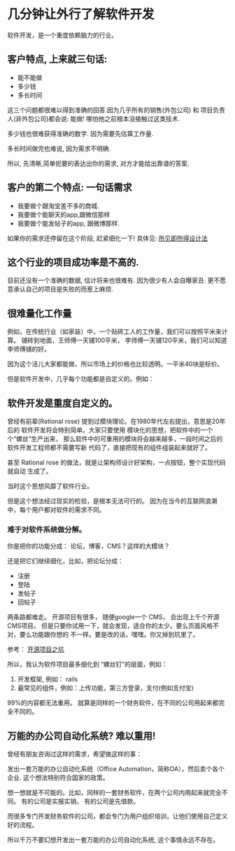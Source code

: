 # 几分钟让外行了解软件开发

软件开发，是一个重度依赖脑力的行业。


## 客户特点, 上来就三句话:

- 能不能做
- 多少钱
- 多长时间

这三个问题都很难以得到准确的回答.因为几乎所有的销售(外包公司) 和 项目负责人(非外包公司)都会说:
能做!  哪怕他之前根本没接触过这类技术.

多少钱也很难获得准确的数字. 因为需要先估算工作量.

多长时间做完也难说, 因为需求不明确.

所以, 先清晰,简单扼要的表达出你的需求, 对方才能给出靠谱的答案.

## 客户的第二个特点: 一句话需求

- 我要做个跟淘宝差不多的商城.
- 我要做个能聊天的app,跟微信那样
- 我要做个能发帖子的app, 跟微博那样.

如果你的需求还停留在这个阶段, 赶紧细化一下! 具体见:
[所见即所得设计法](./ji_shu_jian_yi--suo_jian_ji_suo_de_she_ji.md)

## 这个行业的项目成功率是不高的.

目前还没有一个准确的数据,
估计将来也很难有. 因为很少有人会自曝家丑. 更不愿意承认自己的项目是失败的而惹上麻烦.

## 很难量化工作量

例如，在传统行业（如家装）中，一个贴砖工人的工作量，我们可以按照平米来计算。
铺砖到地面，王师傅一天铺100平米， 李师傅一天铺120平米，我们可以知道李师傅铺的好。

因为这个活儿大家都能做，所以市场上的价格也比较透明。一平米40块是标价。

但是软件开发中，几乎每个功能都是自定义的。例如：

## 软件开发是重度自定义的。

曾经有前辈(Rational rose) 提到过模块理论。在1980年代左右提出，意思是20年后的
软件开发将会特别简单。大家只要使用 模块化的思想，把软件中的一个个“螺丝”生产出来，
那么软件中的可重用的模块将会越来越多，一段时间之后的软件开发工程师都不需要写新
代码了，直接把现有的组件组装起来就好了。

甚至 Rational rose 的做法，就是让架构师设计好架构，一点按钮，整个实现代码就自动
生成了。

当时这个思想风靡了软件行业。

但是这个想法经过现实的检验，是根本无法可行的。
因为在当今的互联网浪潮中，每个用户都对软件的需求不同。

### 难于对软件系统做分解。

你是把你的功能分成： 论坛，博客，CMS？这样的大模块？

还是把它们继续细化，比如，把论坛分成：

- 注册
- 登陆
- 发帖子
- 回帖子

两条路都难走。 开源项目有很多， 随便google一个 CMS， 会出现上千个开源CMS项目。
但是只要你试用一下，就会发现，适合你的太少。要么页面风格不对，要么功能跟你想的
不一样。要是改的话，嘿嘿。你又掉到坑里了。

参考： [开源项目之坑](./kai_fa_zhi_shang--kai_yuan_xiang_mu_zhi_keng.md)

所以，我认为软件项目最多细化到 “螺丝钉”的层面，例如：

1. 开发框架, 例如：  rails
2. 最常见的组件，例如：上传功能，第三方登录，支付(例如支付宝)

99%的内容都无法重用。 就算是同样的一个财务软件，在不同的公司用起来都完全不同的。

## 万能的办公司自动化系统? 难以重用!

曾经有朋友咨询过这样的需求，希望做这样的事：

发出一套万能的办公自动化系统（Office Automation，简称OA），然后卖个各个企业.
这个想法特别符合国家的政策。

想一想就是不可能的。比如，同样的一套财务软件，在两个公司内用起来就完全不同。
有的公司是实报实销， 有的公司是先借款。

而很多专门开发财务软件的公司，都会专门为用户组织培训，让他们使用自己定义好的流程。

所以千万不要幻想开发出一套万能的办公司自动化系统, 这个事情永远不存在。


